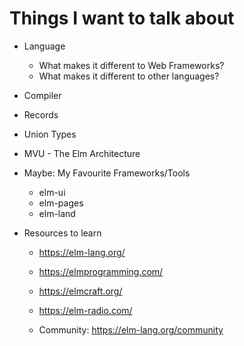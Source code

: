 # Things I want to talk about

- Language 
    - What makes it different to Web Frameworks?
    - What makes it different to other languages?

- Compiler
- Records
- Union Types

- MVU - The Elm Architecture


- Maybe: My Favourite Frameworks/Tools
    - elm-ui
    - elm-pages
    - elm-land


- Resources to learn
    - https://elm-lang.org/
    - https://elmprogramming.com/
    - https://elmcraft.org/
    - https://elm-radio.com/

    - Community: https://elm-lang.org/community
